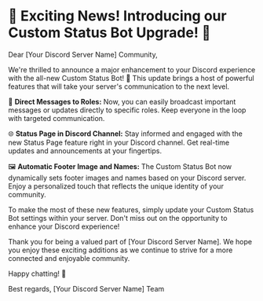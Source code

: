 # 📢 Exciting News! Introducing our Custom Status Bot Upgrade! 🚀

Dear [Your Discord Server Name] Community,

We're thrilled to announce a major enhancement to your Discord experience with the all-new Custom Status Bot! 🌟 This update brings a host of powerful features that will take your server's communication to the next level.

🤖 **Direct Messages to Roles:** Now, you can easily broadcast important messages or updates directly to specific roles. Keep everyone in the loop with targeted communication.

🌐 **Status Page in Discord Channel:** Stay informed and engaged with the new Status Page feature right in your Discord channel. Get real-time updates and announcements at your fingertips.

🖼️ **Automatic Footer Image and Names:** The Custom Status Bot now dynamically sets footer images and names based on your Discord server. Enjoy a personalized touch that reflects the unique identity of your community.

To make the most of these new features, simply update your Custom Status Bot settings within your server. Don't miss out on the opportunity to enhance your Discord experience!

Thank you for being a valued part of [Your Discord Server Name]. We hope you enjoy these exciting additions as we continue to strive for a more connected and enjoyable community.

Happy chatting! 🎉

Best regards,
[Your Discord Server Name] Team
